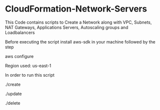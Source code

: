 # CloudFormation-Network-Servers

This Code contains scripts to Create a Network along with VPC, Subnets, NAT Gateways, Applications Servers, Autoscaling groups and Loadbalancers

Before executing the script install aws-sdk in your machine followed by the step

aws configure

Region used: us-east-1

In order to run this script 

./create <stack-name> <scriptname> <parameterscriptname>

./update <stack-name> <scriptname> <parameterscriptname>

./delete <stack-name>
